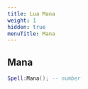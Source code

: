 ```yaml
---
title: Lua Mana
weight: 1
hidden: true
menuTitle: Mana
---
```

## Mana
```lua
Spell:Mana(); -- number
```